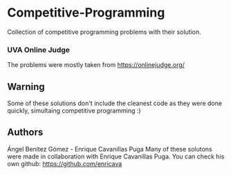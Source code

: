 # Competitive-Programming
Collection of competitive programming problems with their solution.

### UVA Online Judge
The problems were mostly taken from https://onlinejudge.org/

## Warning
Some of these solutions don't include the cleanest code as they were done quickly, simultaing competitive programming :)

## Authors
Ángel Benítez Gómez - Enrique Cavanillas Puga
Many of these solutons were made in collaboration with Enrique Cavanillas Puga.
You can check his own github: https://github.com/enricava
